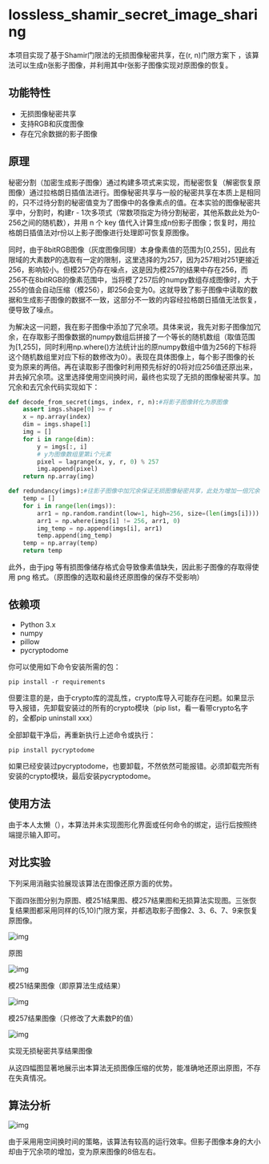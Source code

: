 # lossless_shamir_secret_image_sharing
​本项目实现了基于Shamir门限法的无损图像秘密共享，在(r, n)门限方案下 ，该算法可以生成n张影子图像，并利用其中r张影子图像实现对原图像的恢复。

## 功能特性

- 无损图像秘密共享
- 支持RGB和灰度图像
- 存在冗余数据的影子图像

## 原理

​秘密分割（加密生成影子图像）通过构建多项式来实现，而秘密恢复（解密恢复原图像）通过拉格朗日插值法进行。图像秘密共享与一般的秘密共享在本质上是相同的，只不过待分割的秘密值变为了图像中的各像素点的值。在本实验的图像秘密共享中，分割时，构建r - 1次多项式（常数项指定为待分割秘密，其他系数此处为0-256之间的随机数），并用 n 个 key 值代入计算生成n份影子图像；恢复时，用拉格朗日插值法对r份以上影子图像进行处理即可恢复原图像。

​同时，由于8bitRGB图像（灰度图像同理）本身像素值的范围为[0,255]，因此有限域的大素数P的选取有一定的限制，这里选择的为257，因为257相对251更接近256，影响较小。但模257仍存在噪点，这是因为模257的结果中存在256，而256不在8bitRGB的像素范围中，当将模了257后的numpy数组存成图像时，大于255的值会自动压缩（模256），即256会变为0。这就导致了影子图像中读取的数据和生成影子图像的数据不一致，这部分不一致的内容经拉格朗日插值无法恢复，便导致了噪点。

为解决这一问题，我在影子图像中添加了冗余项。具体来说，我先对影子图像加冗余，在存取影子图像数据的numpy数组后拼接了一个等长的随机数组（取值范围为[1,255]，同时利用np.where()方法统计出的原numpy数组中值为256的下标将这个随机数组里对应下标的数修改为0）。表现在具体图像上，每个影子图像的长变为原来的两倍。再在读取影子图像时利用预先标好的0将对应256值还原出来，并去掉冗余项。这里选择使用空间换时间，最终也实现了无损的图像秘密共享。加冗余和去冗余代码实现如下：

```python
def decode_from_secret(imgs, index, r, n):#将影子图像转化为原图像
    assert imgs.shape[0] >= r
    x = np.array(index)
    dim = imgs.shape[1]
    img = []
    for i in range(dim):
        y = imgs[:, i]
        # y为图像数组里第i个元素
        pixel = lagrange(x, y, r, 0) % 257
        img.append(pixel)
    return np.array(img)

def redundancy(imgs):#往影子图像中加冗余保证无损图像秘密共享，此处为增加一倍冗余
    temp = []
    for i in range(len(imgs)):
        arr1 = np.random.randint(low=1, high=256, size=(len(imgs[i])))
        arr1 = np.where(imgs[i] != 256, arr1, 0)
        img_temp = np.append(imgs[i], arr1)
        temp.append(img_temp)
    temp = np.array(temp)
    return temp
```

此外，由于jpg 等有损图像储存格式会导致像素值缺失，因此影子图像的存取得使用 png 格式。（原图像的选取和最终还原图像的保存不受影响）
## 依赖项

- Python 3.x
- numpy
- pillow
- pycryptodome

你可以使用如下命令安装所需的包：

```
pip install -r requirements
```

但要注意的是，由于crypto库的混乱性，crypto库导入可能存在问题。如果显示导入报错，先卸载安装过的所有的crypto模块（pip list，看一看带crypto名字的，全都pip uninstall xxx）

全部卸载干净后，再重新执行上述命令或执行：

```
pip install pycryptodome
```

如果已经安装过pycryptodome，也要卸载，不然依然可能报错。必须卸载完所有安装的crypto模块，最后安装pycryptodome。

## 使用方法

由于本人太懒（），本算法并未实现图形化界面或任何命令的绑定，运行后按照终端提示输入即可。

## 对比实验

下列采用消融实验展现该算法在图像还原方面的优势。

下面四张图分别为原图、模251结果图、模257结果图和无损算法实现图。三张恢复结果图都采用同样的(5,10)门限方案，并都选取影子图像2、3、6、7、9来恢复原图像。

![img](https://picdm.sunbangyan.cn/2023/11/13/e4ec279c2d93f201e53ba636d6a223dd.png) 

原图

![img](https://picdm.sunbangyan.cn/2023/11/13/52234851ba3ec16d5c60743bdad64208.png) 

模251结果图像（即原算法生成结果）

![img](https://picdm.sunbangyan.cn/2023/11/13/40a060fb9f6a868a47831213a8824bcb.png) 

模257结果图像（只修改了大素数P的值）

![img](https://picst.sunbangyan.cn/2023/11/13/663ef59d57e20b77de85f6c69fd50e33.png) 

实现无损秘密共享结果图像

从这四幅图显著地展示出本算法无损图像压缩的优势，能准确地还原出原图，不存在失真情况。

## 算法分析

![img](https://picst.sunbangyan.cn/2023/11/13/c275d32585e5639ce98c682719ab0b39.png)

由于采用用空间换时间的策略，该算法有较高的运行效率。但影子图像本身的大小却由于冗余项的增加，变为原来图像的8倍左右。
